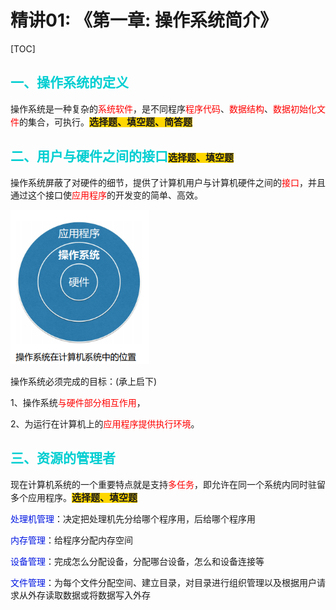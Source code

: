# 精讲01: 《第一章: 操作系统简介》

[TOC]

## <span style="color: #00CED1;font-family:微软雅黑;">一、操作系统的定义</span>

操作系统是一种复杂的<font color=red>系统软件</font>，是不同程序<font color=red>程序代码</font>、<font color=red>数据结构</font>、<font color=red>数据初始化文件</font>的集合，可执行。<span style="background: #FFD700;font-size:15px;font-family:微软雅黑; font-weight:bold">选择题、填空题、简答题</span>

## <span style="color: #00CED1;font-family:微软雅黑;">二、用户与硬件之间的接口</span><span style="background: #FFD700;font-size:15px;font-family:微软雅黑; font-weight:bold">选择题、填空题</span>

操作系统屏蔽了对硬件的细节，提供了计算机用户与计算机硬件之间的<font color='red'>接口</font>，并且通过这个接口使<font color='red'>应用程序</font>的开发变的简单、高效。

<img src="images/操作系统再计算机系统中的位置.png" alt="操作系统再计算机系统中的位置" style="zoom:75%;" />

操作系统必须完成的目标：(承上启下)

1、操作系统<font color='red'>与硬件部分相互作用</font>，

2、为运行在计算机上的<font color='red'>应用程序提供执行环境</font>。

## <span style="color: #00CED1;font-family:微软雅黑;">三、资源的管理者</span>

现在计算机系统的一个重要特点就是支持<font color=red>多任务</font>，即允许在同一个系统内同时驻留多个应用程序。<span style="background: #FFD700;font-size:15px;font-family:微软雅黑; font-weight:bold">选择题、填空题</span>

<font color="\#4169E1">处理机管理</font>：决定把处理机先分给哪个程序用，后给哪个程序用

<font color="\#4169E1">内存管理</font>：给程序分配内存空间

<font color="\#4169E1">设备管理</font>：完成怎么分配设备，分配哪台设备，怎么和设备连接等

<font color="\#4169E1">文件管理</font>：为每个文件分配空间、建立目录，对目录进行组织管理以及根据用户请求从外存读取数据或将数据写入外存



